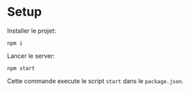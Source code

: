 # Setup

Installer le projet:
```
npm i 
```

Lancer le server:
```
npm start
```

Cette commande execute le script `start` dans le `package.json`.
